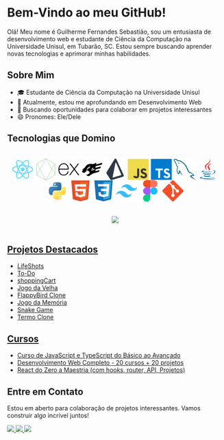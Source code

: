 # Bem-Vindo ao meu GitHub!

Olá! Meu nome é Guilherme Fernandes Sebastião, sou um entusiasta de desenvolvimento web e estudante de Ciência da Computação na Universidade Unisul, em Tubarão, SC. Estou sempre buscando aprender novas tecnologias e aprimorar minhas habilidades.

## Sobre Mim

- 🎓 Estudante de Ciência da Computação na Universidade Unisul
- 🌱 Atualmente, estou me aprofundando em Desenvolvimento Web
- 💼 Buscando oportunidades para colaborar em projetos interessantes
- 😄 Pronomes: Ele/Dele

## Tecnologias que Domino

<br>
<div align="center">
    <img align="center" alt="react" height="50" width="50" src="https://github.com/devicons/devicon/blob/master/icons/react/react-original.svg">
    <img align="center" alt="nodejs" height="50" width="50" src="https://github.com/devicons/devicon/blob/master/icons/nodejs/nodejs-line.svg">
    <img align="center" alt="express" height="50" width="50" src="https://github.com/devicons/devicon/blob/master/icons/express/express-original.svg">
    <img align="center" alt="fastify" height="50" width="50" src="https://github.com/devicons/devicon/blob/master/icons/fastify/fastify-plain.svg">
    <img align="center" alt="prisma" height="50" width="50" src="https://github.com/devicons/devicon/blob/master/icons/prisma/prisma-original.svg">
    <img align="center" alt="javascript" height="50" width="50" src="https://github.com/devicons/devicon/blob/master/icons/javascript/javascript-original.svg">
    <img align="center" alt="typescript" height="50" width="50" src="https://github.com/devicons/devicon/blob/master/icons/typescript/typescript-original.svg">
    <img align="center" alt="mysql" height="50" width="50" src="https://github.com/devicons/devicon/blob/master/icons/mysql/mysql-original.svg">
    <img align="center" alt="java" height="50" width="50" src="https://github.com/devicons/devicon/blob/master/icons/java/java-original.svg">
    <img align="center" alt="python" height="50" width="50" src="https://github.com/devicons/devicon/blob/master/icons/python/python-original.svg">
    <img align="center" alt="html" height="50" width="50" src="https://github.com/devicons/devicon/blob/master/icons/html5/html5-original.svg">
    <img align="center" alt="css" height="50" width="50" src="https://github.com/devicons/devicon/blob/master/icons/css3/css3-original.svg">
    <img align="center" alt="tailwind" height="50" width="50" src="https://github.com/devicons/devicon/blob/master/icons/tailwindcss/tailwindcss-original.svg">
    <img align="center" alt="figma" height="50" width="50" src="https://github.com/devicons/devicon/blob/master/icons/figma/figma-original.svg">
    <img align="center" alt="git" height="50" width="50" src="https://github.com/devicons/devicon/blob/master/icons/git/git-original.svg">
</div>
<br>
<br>
<div align="center">
  <a href="https://github.com/guisebastiao">
  <img height="150em" src="https://github-readme-stats.vercel.app/api/top-langs/?username=guisebastiao&layout=compact&langs_count=7&theme=radical"/>
</div>
<br>

## Projetos Destacados

- LifeShots
- To-Do
- shoppingCart
- Jogo da Velha
- FlappyBird Clone
- Jogo da Memória
- Snake Game
- Termo Clone

## Cursos

- [Curso de JavaScript e TypeScript do Básico ao Avançado](https://www.udemy.com)
- [Desenvolvimento Web Completo - 20 cursos + 20 projetos](https://www.udemy.com)
- [React do Zero a Maestria (com hooks, router, API, Projetos)](https://www.udemy.com)

## Entre em Contato

Estou em aberto para colaboração de projetos interessantes. Vamos construir algo incrível juntos!

<div>
    <a href="https://www.linkedin.com/in/guilherme-sebastiao/" target="_blank">
        <img src="https://img.shields.io/badge/LinkedIn-blue?style=for-the-badge&logoColor=white">
    </a>
    <a href="mailto:guilhermesebastiaou.u@gmail.com" target="_blank">
        <img src="https://img.shields.io/badge/Gmail-red?style=for-the-badge&logoColor=white">
    </a>
    <a href="https://guilhermesebastiaoportfolio.vercel.app/" target="_blank">
        <img src="https://img.shields.io/badge/Portifólio-green?style=for-the-badge&logoColor=white" />
    </a>
</div>
